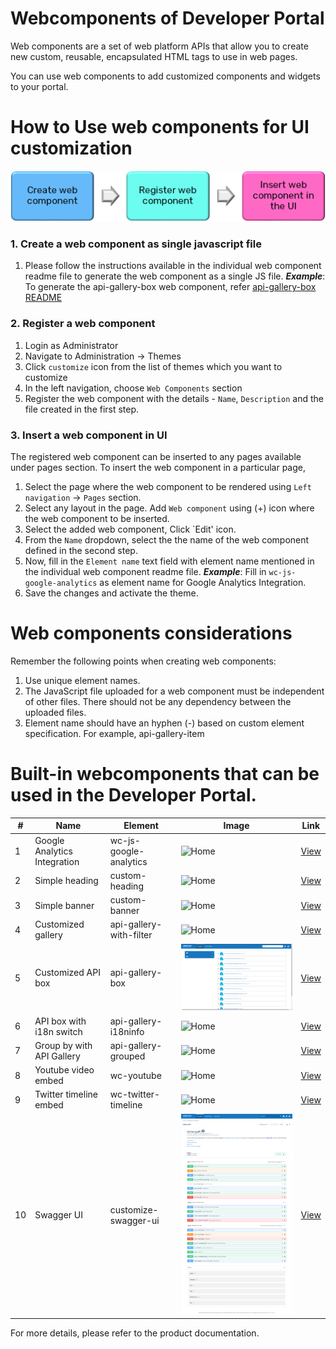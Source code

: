 Webcomponents of Developer Portal 
===========================

Web components are a set of web platform APIs that allow you to create new custom, reusable,
encapsulated HTML tags to use in web pages.

You can use web components to add customized components and widgets to your portal.

How to Use web components for UI customization
============================================
![img.png](workflow.png)

### 1. Create a web component as single javascript file

   1. Please follow the instructions available in the individual web component readme file to generate the web component as a single JS file.
      ***Example***: To generate the api-gallery-box web component, refer [api-gallery-box README](api-gallery-box/README.md)
   

### 2. Register a web component

   1. Login as Administrator
   2. Navigate to Administration -> Themes
   3. Click `customize` icon from the list of themes which you want to customize
   4. In the left navigation, choose `Web Components` section
   5. Register the web component with the details - `Name`, `Description` and the file created in the first step.

### 3. Insert a web component in UI

The registered web component can be inserted to any pages available under pages section. To insert the web component in a particular page,

   1. Select the page where the web component to be rendered using `Left navigation` -> `Pages` section.
   2. Select any layout in the page. Add `Web component` using (+) icon where the web component to be inserted.
   3. Select the added web component, Click `Edit' icon. 
   4. From the `Name` dropdown, select the the name of the web component defined in the second step. 
   5. Now, fill in the `Element name` text field with element name mentioned in the individual web component readme file.
      ***Example***: Fill in `wc-js-google-analytics` as element name for Google Analytics Integration.
   6. Save the changes and activate the theme.

Web components considerations
=============================

Remember the following points when creating web components:
   1. Use unique element names.
   2. The JavaScript file uploaded for a web component must be independent of other files. There should not be any dependency between the uploaded files.
   3. Element name should have an hyphen (-) based on custom element specification. For example, api-gallery-item

Built-in webcomponents that can be used in the Developer Portal.
==================================================================

| # | Name |  Element | Image      | Link |
|---| ---- | -------- |----------- | ---- |
| 1 | Google Analytics Integration | wc-js-google-analytics | ![Home](google-analytics/showcase.png) | [View](https://github.com/SoftwareAG/webmethods-developer-portal/raw/main/samples/web-components/google-analytics/src/js/google-analytics.js) |
| 2 | Simple heading | custom-heading | ![Home](heading/showcase.png) | [View](https://github.com/SoftwareAG/webmethods-developer-portal/tree/main/samples/web-components/heading) |
| 3 | Simple banner  | custom-banner | ![Home](banner/showcase.png) | [View](https://github.com/SoftwareAG/webmethods-developer-portal/tree/main/samples/web-components/banner) |
| 4 | Customized gallery  | api-gallery-with-filter | ![Home](api-gallery-with-filter/showcase.png) | [View](https://github.com/SoftwareAG/webmethods-developer-portal/tree/main/samples/web-components/api-gallery-with-filter) |
| 5 | Customized API box  | api-gallery-box | ![Home](api-gallery-box/showcase.png) | [View](https://github.com/SoftwareAG/webmethods-developer-portal/tree/main/samples/web-components/api-gallery-box) |
| 6 | API box with i18n switch  | api-gallery-i18ninfo | ![Home](api-gallery-i18n/sample.png) | [View](https://github.com/SoftwareAG/webmethods-developer-portal/tree/main/samples/web-components/api-gallery-i18n) |
| 7 | Group by with API Gallery  | api-gallery-grouped | ![Home](api-gallery-grouped/showcase.jpg) | [View](https://github.com/SoftwareAG/webmethods-developer-portal/tree/main/samples/web-components/api-gallery-grouped) |
| 8 | Youtube video embed  | wc-youtube | ![Home](youtube-video/showcase.png) | [View](https://github.com/SoftwareAG/webmethods-developer-portal/tree/main/samples/web-components/youtube-video) |
| 9 | Twitter timeline embed  | wc-twitter-timeline | ![Home](twitter-timeline/showcase.png) | [View](https://github.com/SoftwareAG/webmethods-developer-portal/tree/main/samples/web-components/twitter-timeline) |
| 10 | Swagger UI | customize-swagger-ui | ![API details page](swagger-ui/showcase.png) | [View](https://github.com/school-coder/webmethods-developer-portal/tree/main/samples/web-components/swagger-ui) |

For more details, please refer to the product documentation.
